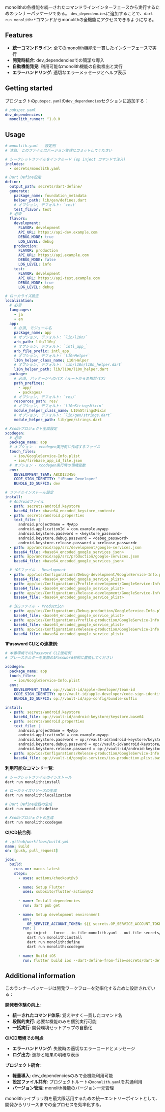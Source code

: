 monolithの各機能を統一されたコマンドラインインターフェースから実行するためのランナーパッケージである。
`dev_dependencies`に追加することで、`dart run monolith:*`コマンドからmonolithの全機能にアクセスできるようになる。

## Features

* **統一コマンドライン**: 全てのmonolith機能を一貫したインターフェースで実行
* **開発時統合**: dev_dependenciesでの簡潔な導入
* **自動機能発見**: 利用可能なmonolith機能の自動検出と実行
* **エラーハンドリング**: 適切なエラーメッセージとヘルプ表示

## Getting started

プロジェクトの`pubspec.yaml`の`dev_dependencies`セクションに追加する：

```yaml
# pubspec.yaml
dev_dependencies:
  monolith_runner: ^1.0.0
```

## Usage

```yaml
# monolith.yaml - 設定例
# 注意: このファイルはバージョン管理にコミットしてください

# シークレットファイルをインクルード (op inject コマンドで注入)
includes:
  - secrets/monolith.yaml

# Dart Define設定
define:
  output_path: secrets/dart-define/
  generate:
    package_name: foundation_metadata
    helper_path: lib/gen/defines.dart
    # オプション, デフォルト: `test`
    test_flavor: test
  # 必須
  flavors:
    development:
      FLAVOR: development
      API_URL: https://api-dev.example.com
      DEBUG_MODE: true
      LOG_LEVEL: debug
    production:
      FLAVOR: production
      API_URL: https://api.example.com
      DEBUG_MODE: false
      LOG_LEVEL: info
    test:
      FLAVOR: development
      API_URL: https://api-test.example.com
      DEBUG_MODE: true
      LOG_LEVEL: debug

# ローカライズ設定
localization:
  # 必須
  languages:
    - ja
    - en
  app:
    # 必須, モジュール名
    package_name: app
    # オプション, デフォルト: `lib/l10n/`
    arb_path: lib/l10n/
    # オプション, デフォルト: `intl_app_`
    arb_file_prefix: intl_app_
    # オプション, デフォルト: `L10nHelper`
    l10n_helper_class_name: L10nHelper
    # オプション, デフォルト: `lib/l10n/l10n_helper.dart`
    l10n_helper_path: lib/l10n/l10n_helper.dart
  package:
    # 必須, パッケージへのパス (ルートからの相対パス)
    path_prefixes:
      - app/
      - packages/
    # オプション, デフォルト: `res/`
    resources_path: res/
    # オプション, デフォルト: `L10nStringsMixin`
    module_helper_class_name: L10nStringsMixin
    # オプション, デフォルト: `lib/gen/strings.dart`
    module_helper_path: lib/gen/strings.dart

# Xcodeプロジェクト生成設定
xcodegen:
  # 必須
  package_name: app
  # オプション - xcodegen実行前に作成するファイル
  touch_files:
    - ios/GoogleService-Info.plist
    - ios/firebase_app_id_file.json
  # オプション - xcodegen実行時の環境変数
  env:
    DEVELOPMENT_TEAM: ABCD123456
    CODE_SIGN_IDENTITY: "iPhone Developer"
    BUNDLE_ID_SUFFIX: dev

# ファイルインストール設定
install:
  # Androidファイル
  - path: secrets/android.keystore
    base64_file: <base64_encoded_keystore_content>
  - path: secrets/android.properties
    text_file: |
      android.projectName = MyApp
      android.applicationId = com.example.myapp
      android.keystore.password = <keystore_password>
      android.keystore.debug.password = <debug_password>
      android.keystore.release.password = <release_password>
  - path: app/android/app/src/development/google-services.json
    base64_file: <base64_encoded_google_services_json>
  - path: app/android/app/src/production/google-services.json
    base64_file: <base64_encoded_google_services_json>

  # iOSファイル - Development
  - path: app/ios/Configurations/Debug-development/GoogleService-Info.plist
    base64_file: <base64_encoded_google_service_plist>
  - path: app/ios/Configurations/Profile-development/GoogleService-Info.plist
    base64_file: <base64_encoded_google_service_plist>
  - path: app/ios/Configurations/Release-development/GoogleService-Info.plist
    base64_file: <base64_encoded_google_service_plist>

  # iOSファイル - Production
  - path: app/ios/Configurations/Debug-production/GoogleService-Info.plist
    base64_file: <base64_encoded_google_service_plist>
  - path: app/ios/Configurations/Profile-production/GoogleService-Info.plist
    base64_file: <base64_encoded_google_service_plist>
  - path: app/ios/Configurations/Release-production/GoogleService-Info.plist
    base64_file: <base64_encoded_google_service_plist>
```

**1Password CLIとの連携例**:
```yaml
# 本番環境での1Password CLI使用例
# プレースホルダーを実際の1Password参照に置換してください

xcodegen:
  package_name: app
  touch_files:
    - ios/GoogleService-Info.plist
  env:
    DEVELOPMENT_TEAM: op://vault-id/apple-developer/team-id
    CODE_SIGN_IDENTITY: op://vault-id/apple-developer/code-sign-identity
    BUNDLE_ID_SUFFIX: op://vault-id/app-config/bundle-suffix

install:
  - path: secrets/android.keystore
    base64_file: op://vault-id/android-keystore/keystore.base64
  - path: secrets/android.properties
    text_file: |
      android.projectName = MyApp
      android.applicationId = com.example.myapp
      android.keystore.password = op://vault-id/android-keystore/keystore-password
      android.keystore.debug.password = op://vault-id/android-keystore/debug-password
      android.keystore.release.password = op://vault-id/android-keystore/release-password
  - path: app/ios/Configurations/Release-production/GoogleService-Info.plist
    base64_file: op://vault-id/google-services/ios-production.plist.base64
```

**利用可能なコマンド一覧**:
```bash
# シークレットファイルのインストール
dart run monolith:install

# ローカライズリソースの生成
dart run monolith:localization

# Dart Define定数の生成
dart run monolith:define

# Xcodeプロジェクトの生成
dart run monolith:xcodegen
```

**CI/CD統合例**:
```yaml
# .github/workflows/build.yml
name: Build
on: [push, pull_request]

jobs:
  build:
    runs-on: macos-latest
    steps:
      - uses: actions/checkout@v3
      
      - name: Setup Flutter
        uses: subosito/flutter-action@v2
        
      - name: Install dependencies
        run: dart pub get
        
      - name: Setup development environment
        env:
          OP_SERVICE_ACCOUNT_TOKEN: ${{ secrets.OP_SERVICE_ACCOUNT_TOKEN }}
        run: |
          op inject --force --in-file monolith.yaml --out-file secrets/monolith.yaml
          dart run monolith:install
          dart run monolith:define
          dart run monolith:xcodegen
          
      - name: Build iOS
        run: flutter build ios --dart-define-from-file=secrets/dart-define/production.json
```

## Additional information

このランナーパッケージは開発ワークフローを効率化するために設計されている：

**開発者体験の向上**:
- **統一されたコマンド体系**: 覚えやすく一貫したコマンド名
- **段階的実行**: 必要な機能のみを個別実行可能
- **一括実行**: 開発環境セットアップの自動化

**CI/CD環境での利点**:
- **エラーハンドリング**: 失敗時の適切なエラーコードとメッセージ
- **ログ出力**: 進捗と結果の明確な表示

**プロジェクト統合**:
- **軽量導入**: dev_dependenciesのみで全機能利用可能
- **設定ファイル共有**: プロジェクトルートの`monolith.yaml`を共通利用
- **バージョン管理**: monolith機能のバージョン一元管理

monolithライブラリ群を最大限活用するための統一エントリーポイントとして、
開発からリリースまでの全プロセスを効率化する。
